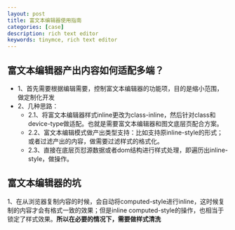 ```yaml
---
layout: post
title: 富文本编辑器使用指南
categories: [case]
description: rich text editor
keywords: tinymce, rich text editor
---
```


## 富文本编辑器产出内容如何适配多端？

* 1、首先需要根据编辑需要，控制富文本编辑器的功能项，目的是缩小范围，做定制化开发
* 2、几种思路：
  * 2.1、将富文本编辑器样式inline更改为class-inline，然后针对class和device-type做适配。也就是需要富文本编辑器和图文底层页配合方案。
  * 2.2、富文本编辑模式做产出类型支持：比如支持原inline-style的形式；或者过滤产出的内容，做需要过滤样式的格式化。
  * 2.3、直接在底层页怼源数据或者dom结构进行样式处理，即遍历出inline-style，做操作。

## 富文本编辑器的坑

1、在从浏览器复制内容的时候，会自动将computed-style进行inline，这时候复制的内容才会有格式一致的效果；但是inline computed-style的操作，也相当于锁定了样式效果。**所以在必要的情况下，需要做样式清洗**
